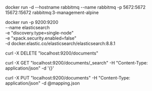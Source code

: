 docker run -d --hostname rabbitmq --name rabbitmq -p 5672:5672 15672:15672 rabbitmq:3-management-alpine  

docker run -p 9200:9200 \
--name elasticsearch \
-e "discovery.type=single-node" \
-e "xpack.security.enabled=false" \
-d docker.elastic.co/elasticsearch/elasticsearch:8.8.1


curl -X DELETE "localhost:9200/documents"


curl -X GET "localhost:9200/documents/_search" -H "Content-Type: application/json" -d '{}'

curl -X PUT "localhost:9200/documents" -H "Content-Type: application/json" -d @mapping.json